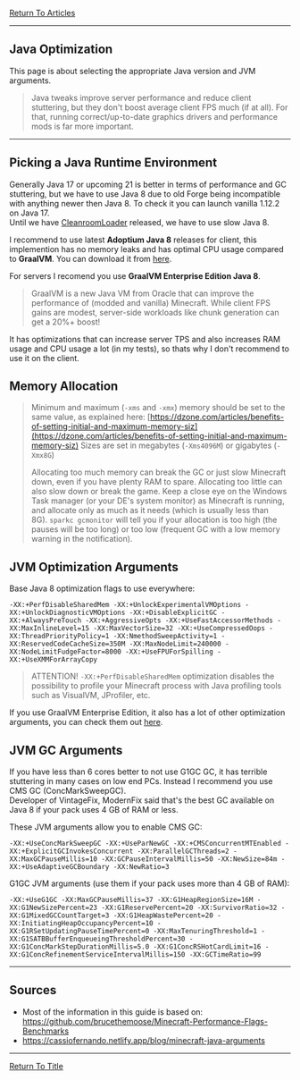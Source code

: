 [Return To Articles](../articles.md#Articles)

----
## Java Optimization

This page is about selecting the appropriate Java version and JVM arguments. 

>Java tweaks improve server performance and reduce client stuttering, but they don't boost average client FPS much (if at all). For that, running correct/up-to-date graphics drivers and performance mods is far more important.

---
## Picking a Java Runtime Environment

Generally Java 17 or upcoming 21 is better in terms of performance and GC stuttering, but we have to use Java 8 due to old Forge being incompatible with anything newer then Java 8. To check it you can launch vanilla 1.12.2 on Java 17.<br>Until we have [CleanroomLoader](https://github.com/CleanroomMC/Cleanroom) released, we have to use slow Java 8. 

I recommend to use latest **Adoptium Java 8** releases for client, this implemention has no memory leaks and has optimal CPU usage compared to **GraalVM**. You can download it from [here](https://adoptium.net/temurin/releases/?os=windows&arch=x64&version=8&package=jre).

For servers I recomend you use **GraalVM Enterprise Edition Java 8**. 

>GraalVM is a new Java VM from Oracle that can improve the performance of (modded and vanilla) Minecraft. While client FPS gains are modest, server-side workloads like chunk generation can get a 20%+ boost!

It has optimizations that can increase server TPS and also increases RAM usage and CPU usage a lot (in my tests), so thats why I don't recommend to use it on the client.
## Memory Allocation

>Minimum and maximum (`-xms` and `-xmx`) memory should be set to the same value, as explained here: [https://dzone.com/articles/benefits-of-setting-initial-and-maximum-memory-siz](https://dzone.com/articles/benefits-of-setting-initial-and-maximum-memory-siz)
>Sizes are set in megabytes (`-Xms4096M`) or gigabytes (`-Xmx8G`)
>
>Allocating too much memory can break the GC or just slow Minecraft down, even if you have plenty RAM to spare. Allocating too little can also slow down or break the game. Keep a close eye on the Windows Task manager (or your DE's system monitor) as Minecraft is running, and allocate only as much as it needs (which is usually less than 8G). `sparkc gcmonitor` will tell you if your allocation is too high (the pauses will be too long) or too low (frequent GC with a low memory warning in the notification).
## JVM Optimization Arguments

Base Java 8 optimization flags to use everywhere:
```
-XX:+PerfDisableSharedMem -XX:+UnlockExperimentalVMOptions -XX:+UnlockDiagnosticVMOptions -XX:+DisableExplicitGC -XX:+AlwaysPreTouch -XX:+AggressiveOpts -XX:+UseFastAccessorMethods -XX:MaxInlineLevel=15 -XX:MaxVectorSize=32 -XX:+UseCompressedOops -XX:ThreadPriorityPolicy=1 -XX:NmethodSweepActivity=1 -XX:ReservedCodeCacheSize=350M -XX:MaxNodeLimit=240000 -XX:NodeLimitFudgeFactor=8000 -XX:+UseFPUForSpilling -XX:+UseXMMForArrayCopy
```

> ATTENTION! `-XX:+PerfDisableSharedMem` optimization disables the possibility to profile your Minecraft process with Java profiling tools such as VisualVM, JProfiler, etc.

If you use GraalVM Enterprise Edition, it also has a lot of other optimization arguments, you can check them out [here](https://github.com/brucethemoose/Minecraft-Performance-Flags-Benchmarks#java-8).
## JVM GC Arguments

If you have less than 6 cores better to not use G1GC GC, it has terrible stuttering in many cases on low end PCs. Instead I recommend you use CMS GC (ConcMarkSweepGC).<br>Developer of VintageFix, ModernFix said that's the best GC available on Java 8 if your pack uses 4 GB of RAM or less.

These JVM arguments allow you to enable CMS GC:
```
-XX:+UseConcMarkSweepGC -XX:+UseParNewGC -XX:+CMSConcurrentMTEnabled -XX:+ExplicitGCInvokesConcurrent -XX:ParallelGCThreads=2 -XX:MaxGCPauseMillis=10 -XX:GCPauseIntervalMillis=50 -XX:NewSize=84m -XX:+UseAdaptiveGCBoundary -XX:NewRatio=3
```

G1GC JVM arguments (use them if your pack uses more than 4 GB of RAM):
```
-XX:+UseG1GC -XX:MaxGCPauseMillis=37 -XX:G1HeapRegionSize=16M -XX:G1NewSizePercent=23 -XX:G1ReservePercent=20 -XX:SurvivorRatio=32 -XX:G1MixedGCCountTarget=3 -XX:G1HeapWastePercent=20 -XX:InitiatingHeapOccupancyPercent=10 -XX:G1RSetUpdatingPauseTimePercent=0 -XX:MaxTenuringThreshold=1 -XX:G1SATBBufferEnqueueingThresholdPercent=30 -XX:G1ConcMarkStepDurationMillis=5.0 -XX:G1ConcRSHotCardLimit=16 -XX:G1ConcRefinementServiceIntervalMillis=150 -XX:GCTimeRatio=99
```


---
## Sources

- Most of the information in this guide is based on: https://github.com/brucethemoose/Minecraft-Performance-Flags-Benchmarks
- https://cassiofernando.netlify.app/blog/minecraft-java-arguments

----
[Return To Title](#Java-Optimization)